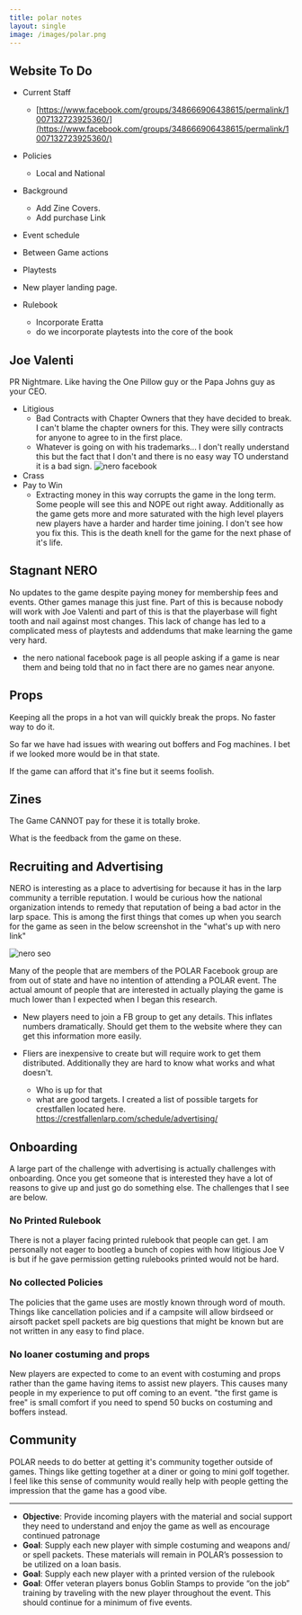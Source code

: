 ```yaml
---
title: polar notes
layout: single
image: /images/polar.png
---
```


## Website To Do

- Current Staff
  - [https://www.facebook.com/groups/348666906438615/permalink/1007132723925360/](https://www.facebook.com/groups/348666906438615/permalink/1007132723925360/)
  
- Policies
  - Local and National

- Background
  - Add Zine Covers.
  - Add purchase Link

- Event schedule 
- Between Game actions
- Playtests
- New player landing page.
- Rulebook
  - Incorporate Eratta
  - do we incorporate playtests into the core of the book


## Joe Valenti

PR Nightmare. Like having the One Pillow guy or the Papa Johns guy as your CEO.

- Litigious
  - Bad Contracts with Chapter Owners that they have decided to break. I can't blame the chapter owners for this. They were silly contracts for anyone to agree to in the first place.
  - Whatever is going on with his trademarks... I don't really understand this but the fact that I don't and there is no easy way TO understand it is a bad sign.  ![nero facebook](/images/nero_facebook.png)
- Crass
- Pay to Win
  - Extracting money in this way corrupts the game in the long term. Some people will see this and NOPE out right away. Additionally as the game gets more and more saturated with the high level players new players have a harder and harder time joining. I don't see how you fix this. This is the death knell for the game for the next phase of it's life. 

## Stagnant NERO

No updates to the game despite paying money for membership fees and events. Other games manage this just fine. Part of this is because nobody will work with Joe Valenti and part of this is that the playerbase will fight tooth and nail against most changes. This lack of change has led to a complicated mess of playtests and addendums that make learning the game very hard. 
 - the nero national facebook page is all people asking if a game is near them and being told that no in fact there are no games near anyone. 

## Props

Keeping all the props in a hot van will quickly break the props. No faster way to do it.

So far we have had issues with wearing out boffers and Fog machines. I bet if we looked more would be in that state. 

If the game can afford that it's fine but it seems foolish.

## Zines

The Game CANNOT pay for these it is totally broke. 

What is the feedback from the game on these.

## Recruiting and Advertising

NERO is interesting as a place to advertising for because it has in the larp community a terrible reputation. I would be curious how the national organization intends to remedy that reputation of being a bad actor in the larp space. This is among the first things that comes up when you search for the game as seen in the below screenshot in the "what's up with nero link" 

![nero seo](/images/nero_seo.png)

Many of the people that are members of the POLAR Facebook group are from out of state and have no intention of attending a POLAR event. The actual amount of people that are interested in actually playing the game is much lower than I expected when I began this research. 

- New players need to join a FB group to get any details. This inflates numbers dramatically.  Should get them to the website where they can get this information more easily.  

- Fliers are inexpensive to create but will require work to get them distributed. Additionally they are hard to know what works and what doesn't. 
  - Who is up for that 
  - what are good targets. I created a list of possible targets for crestfallen located here. https://crestfallenlarp.com/schedule/advertising/

## Onboarding

A large part of the challenge with advertising is actually challenges with onboarding. Once you get someone that is interested they have a lot of reasons to give up and just go do something else. The challenges that I see are below. 

### No Printed Rulebook

There is not a player facing printed rulebook that people can get. I am personally not eager to bootleg a bunch of copies with how litigious Joe V is but if he gave permission getting rulebooks printed would not be hard.

### No collected Policies

The policies that the game uses are mostly known through word of mouth. Things like cancellation policies and if a campsite will allow birdseed or airsoft packet spell packets are big questions that might be known but are not written in any easy to find place. 

### No loaner costuming and props

New players are expected to come to an event with costuming and props rather than the game having items to assist new players. This causes many people in my experience to put off coming to an event. "the first game is free" is small comfort if you need to spend 50 bucks on costuming and boffers instead. 

## Community

POLAR needs to do better at getting it's community together outside of games. Things like getting together at a diner or going to mini golf together. I feel like this sense of community would really help with people getting the impression that the game has a good vibe. 

---

- **Objective**: Provide incoming players with the material and social support they need to understand and enjoy the
  game as well as encourage continued patronage
- **Goal**: Supply each new player with simple costuming and weapons and/ or spell packets. These materials will
  remain in POLAR’s possession to be utilized on a loan basis.
- **Goal**: Supply each new player with a printed version of the rulebook
- **Goal**: Offer veteran players bonus Goblin Stamps to provide “on the job” training by traveling with the new
  player throughout the event. This should continue for a minimum of five events.

